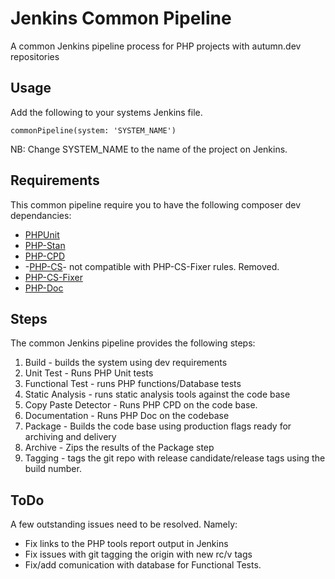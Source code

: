 # Jenkins Common Pipeline

A common Jenkins pipeline process for PHP projects with autumn.dev repositories

## Usage
Add the following to your systems Jenkins file.
```
commonPipeline(system: 'SYSTEM_NAME')
```

NB: Change SYSTEM_NAME to the name of the project on Jenkins.

## Requirements

This common pipeline require you to have the following composer dev dependancies:

* [PHPUnit](https://packagist.org/packages/phpunit/phpunit)
* [PHP-Stan](https://packagist.org/packages/phpstan/phpstan)
* [PHP-CPD](https://packagist.org/packages/sebastian/phpcpd)
* -[PHP-CS](https://packagist.org/packages/squizlabs/php_codesniffer)- not compatible with PHP-CS-Fixer rules. Removed.
* [PHP-CS-Fixer](https://packagist.org/packages/friendsofphp/php-cs-fixer)
* [PHP-Doc](https://packagist.org/packages/phpdocumentor/phpdocumentor#v2.9.0)

## Steps
The common Jenkins pipeline provides the following steps:

1. Build - builds the system using dev requirements
2. Unit Test - Runs PHP Unit tests
3. Functional Test - runs PHP functions/Database tests
4. Static Analysis - runs static analysis tools against the code base
5. Copy Paste Detector - Runs PHP CPD on the code base.
6. Documentation - Runs PHP Doc on the codebase
7. Package - Builds the code base using production flags ready for archiving and delivery
8. Archive - Zips the results of the Package step 
9. Tagging - tags the git repo with release candidate/release tags using the build number.

## ToDo
A few outstanding issues need to be resolved. Namely:

* Fix links to the PHP tools report output in Jenkins
* Fix issues with git tagging the origin with new rc/v tags
* Fix/add comunication with database for Functional Tests.